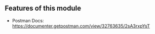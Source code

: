 ## Features of this module
- Postman Docs: https://documenter.getpostman.com/view/32763635/2sA3rxpYsT